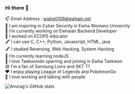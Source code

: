 ### Hi there 👋
📫 Email Address : wskje0106@ewhain.net</br>
🏫 I am majoring in Cyber Security in Ewha Womans Univercity </br>
🔭 I’m currently working on Ewhaian Backend Developer </br>
🔭 I worked on ECOPS educator </br>
🖋 I can use C, C++, Python, Javascript, HTML, java </br>
🖋 I studied Reversing, Web Hacking, System Hacking </br>
🌱 I’m currently learning nodeJS</br>
🥋 I love Taekwondo sparring and joining in Ewha Taekwon</br>
😄 I'm a fan of Samsung Lions and SKT T1</br>
❤ I enjoy playing League of Legends and PoketmonGo </br>
👯 I love working and talking with people

<!--
**JK-cs/JK-cs** is a ✨ _special_ ✨ repository because its `README.md` (this file) appears on your GitHub profile.

Here are some ideas to get you started:

- 🔭 I’m currently working on ...
- 🌱 I’m currently learning ...
- 👯 I’m looking to collaborate on ...
- 🤔 I’m looking for help with ...
- 💬 Ask me about ...
- 📫 How to reach me: ...
- 😄 Pronouns: ...
- ⚡ Fun fact: ...
-->

![Anurag's GitHub stats](https://github-readme-stats.vercel.app/api?username=JK-cs&show_icons=true&theme=radical)
